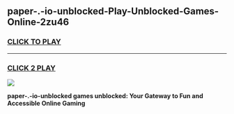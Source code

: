 
## paper-.-io-unblocked-Play-Unblocked-Games-Online-2zu46
<h3>
<a href="https://premium76.site?title=paper-.-io-unblocked&ref=25A">CLICK TO PLAY</a></h3>
<hr>

<h3>
<a href="https://premium76.site?title=paper-.-io-unblocked&ref=25A">CLICK 2 PLAY</a>
  
</h3>

<a href="https://premium76.site?title=paper-.-io-unblocked&ref=25A"><img src="https://clearcache.store/games.png"></a>


**paper-.-io-unblocked games unblocked: Your Gateway to Fun and Accessible Online Gaming**
